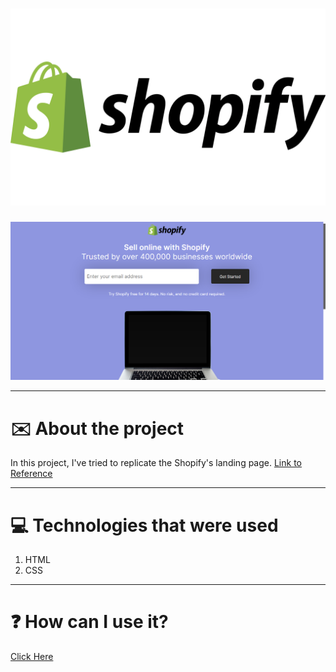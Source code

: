 <h1 size="2" align="center"><img src="https://github.com/arthur-lage/landing-page-shopify/blob/main/imgs/logo.png" /></h1>

![Image 1](https://github.com/arthur-lage/landing-page-shopify/blob/main/assets/image_2021-02-27_231549.png)

---

# ✉️ About the project

In this project, I've tried to replicate the Shopify's landing page. [Link to Reference](https://github.com/arthur-lage/landing-page-shopify/blob/main/ref.png)

---

# 💻 Technologies that were used

1. HTML
2. CSS

---

# ❓ How can I use it?

[Click Here](https://landing-page-shopify.vercel.app)
